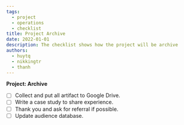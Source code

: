 ```yaml
---
tags: 
  - project
  - operations
  - checklist
title: Project Archive
date: 2022-01-01
description: The checklist shows how the project will be archive
authors: 
  - huytq
  - nikkingtr
  - thanh
---
```


**Project: Archive**

- [ ]  Collect and put all artifact to Google Drive.
- [ ]  Write a case study to share experience.
- [ ]  Thank you and ask for referral if possible.
- [ ]  Update audience database.
